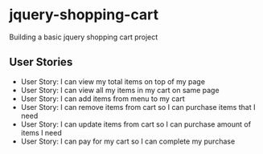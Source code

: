 # jquery-shopping-cart
Building a basic jquery shopping cart project
## User Stories
- User Story: I can view my total items on top of my page 
- User Story: I can view all my items in my cart on same page 
- User Story: I can add items from menu to my cart
- User Story: I can remove items from cart so I can purchase items that I need
- User Story: I can update items from cart so I can purchase amount of items I need
- User Story: I can pay for my cart so I can complete my purchase 

